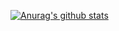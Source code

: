 [![Anurag's github stats](https://github-readme-stats.vercel.app/api?username=chenzhenguo&count_private=true&show_icons=true&theme=radical)](https://github.com/anuraghazra/github-readme-stats)
